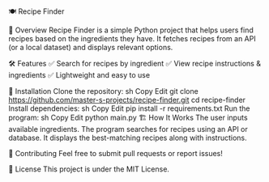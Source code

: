 🍽️ Recipe Finder

📌 Overview
Recipe Finder is a simple Python project that helps users find recipes based on the ingredients they have. It fetches recipes from an API (or a local dataset) and displays relevant options.

🛠️ Features
✅ Search for recipes by ingredient
✅ View recipe instructions & ingredients
✅ Lightweight and easy to use

🚀 Installation
Clone the repository:
sh
Copy
Edit
git clone https://github.com/master-s-projects/recipe-finder.git
cd recipe-finder
Install dependencies:
sh
Copy
Edit
pip install -r requirements.txt
Run the program:
sh
Copy
Edit
python main.py
🏗️ How It Works
The user inputs available ingredients.
The program searches for recipes using an API or database.
It displays the best-matching recipes along with instructions.

🤝 Contributing
Feel free to submit pull requests or report issues!

📜 License
This project is under the MIT License.

